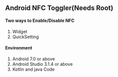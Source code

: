 ## Android NFC Toggler(Needs Root)    
####  Two ways to Enable/Disable NFC     
1. Widget     
2. QuickSetting     

#### Environment    
1. Android 7.0 or above    
2. Android Studio 3.1.4 or above
3. Kotlin and java Code    

